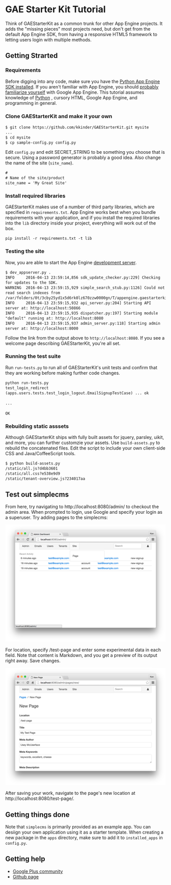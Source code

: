 # GAE Starter Kit Tutorial

Think of GAEStarterKit as a common trunk for other App Engine projects. It adds the "missing pieces" most projects need, but don't get from the default App Engine SDK, from having a responsive HTML5 framework to letting users login with multiple methods.

## Getting Strarted

### Requirements

Before digging into any code, make sure you have the [Python App Engine SDK installed](https://cloud.google.com/appengine/downloads). If you aren't familiar with App Engine, you should [probably familiarize yourself](https://cloud.google.com/appengine/docs/python/) with Google App Engine. This tutorial assumes knowledge of [Python](https://www.python.org/) , cursory HTML, Google App Engine, and programming in general.

### Clone GAEStarterKit and make it your own

```
$ git clone https://github.com/kkinder/GAEStarterKit.git mysite
...
$ cd mysite
$ cp sample-config.py config.py
```

Edit `config.py` and edit SECRET_STRING to be something you choose that
is secure. Using a password generator is probably a good idea. Also
change the name of the site (`site_name`).

```
#
# Name of the site/product
site_name = 'My Great Site'
```

### Install required libraries
GAEStarterKit makes use of a number of third party libraries, which are specified in `requirements.txt`. App Engine works best when you bundle requirements with your application, and if you install the required libraries into the `lib` directory inside your project, everything will work out of the box.

```
pip install -r requirements.txt -t lib
```

### Testing the site

Now, you are able to start the App Engine [development server](https://cloud.google.com/appengine/docs/python/tools/devserver).

```
$ dev_appserver.py .
INFO     2016-04-13 23:59:14,856 sdk_update_checker.py:229] Checking for updates to the SDK.
WARNING  2016-04-13 23:59:15,929 simple_search_stub.py:1126] Could not read search indexes from /var/folders/0t/3cby25yd1x5d6rk0lz670zzw0000gn/T/appengine.gaestarterkit.kkinder/search_indexes
INFO     2016-04-13 23:59:15,932 api_server.py:204] Starting API server at: http://localhost:50866
INFO     2016-04-13 23:59:15,935 dispatcher.py:197] Starting module "default" running at: http://localhost:8080
INFO     2016-04-13 23:59:15,937 admin_server.py:118] Starting admin server at: http://localhost:8000
```

Follow the link from the output above to `http://localhost:8080`. If you see a welcome page describing GAEStarterKit, you're all set.

### Running the test suite

Run `run-tests.py` to run all of GAEStarterKit's unit tests and confirm that they are working before making further code changes.

```
python run-tests.py
test_login_redirect (apps.users.tests.test_login_logout.EmailSignupTestCase) ... ok

...

OK
```

### Rebuilding static asssets

Although GAEStarterKit ships with fully built assets for jquery, parsley, uikit, and more, you can further customzie your assets. Use `build-assets.py` to rebuild the concatenated files. Edit the script to include your own client-side CSS and Java/CoffeeScript tools.

```
$ python build-assets.py
/static/all.js?d4bb3601
/static/all.css?e538e9d9
/static/tenant-overview.js?234017aa
```

## Test out simplecms

From here, try navigating to http://localhost:8080/admin/ to checkout the admin area. When prompted to login, use Google and specify your login as a superuser. Try adding pages to the simplecms:

![Screenshot of admin GUI - navigate to Pages](screenshot-admin-menu.png "Navigate to Page")


For location, specify /test-page and enter some experimental data in each field. Note that content is Markdown, and you get a preview of its output right away. Save changes.

![Screenshot of admin GUI - creating new page](screenshot-new-page.png "Create new page")

After saving your work, navigate to the page's new location at http://localhost:8080/test-page/.

## Getting things done

Note that `simplecms` is primarily provided as an example app. You can desiign your own application using it as a starter template. When creating a new package in the `apps` directory, make sure to add it to `installed_apps` in `config.py`.

## Getting help

* [Google Plus community](https://plus.google.com/communities/106743474212519609836)
* [Github page](https://github.com/kkinder/GAEStarterKit)
